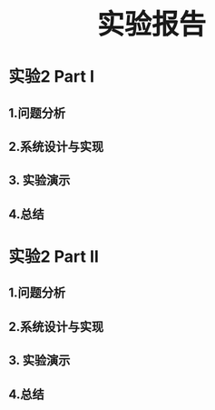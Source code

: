 <div align='center' ><font size='70'><b>实验报告</b></font></div>

# 实验2 Part I

## 1.问题分析

## 2.系统设计与实现

## 3. 实验演示

## 4.总结



# 实验2 Part II

## 1.问题分析

## 2.系统设计与实现

## 3. 实验演示

## 4.总结

